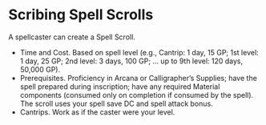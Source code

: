 # Scribing Spell Scrolls

A spellcaster can create a Spell Scroll.

- Time and Cost. Based on spell level (e.g., Cantrip: 1 day, 15 GP; 1st level: 1 day, 25 GP; 2nd level: 3 days, 100 GP; … up to 9th level: 120 days, 50,000 GP).
- Prerequisites. Proficiency in Arcana or Calligrapher’s Supplies; have the spell prepared during inscription; have any required Material components (consumed only on completion if consumed by the spell). The scroll uses your spell save DC and spell attack bonus.
- Cantrips. Work as if the caster were your level.
